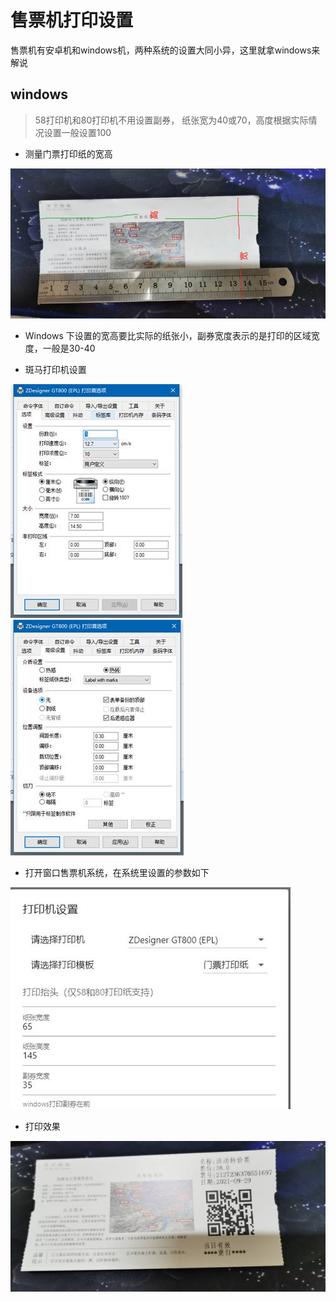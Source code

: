 # 售票机打印设置  

售票机有安卓机和windows机，两种系统的设置大同小异，这里就拿windows来解说

## windows

>58打印机和80打印机不用设置副券， 纸张宽为40或70，高度根据实际情况设置一般设置100

* 测量门票打印纸的宽高

![众链票务-售票机打印机设置](imgs/clip_image002.jpg)

* Windows 下设置的宽高要比实际的纸张小，副券宽度表示的是打印的区域宽度，一般是30-40

* 斑马打印机设置

![众链票务-售票机打印机设置](imgs/clip_image004.jpg)![img](imgs/clip_image006.jpg)

* 打开窗口售票机系统，在系统里设置的参数如下

![打印机设置](imgs/clip_image008.jpg)

* 打印效果

![打印效果](imgs/clip_image010.jpg)